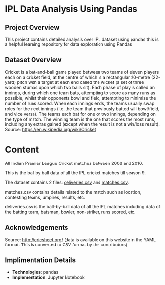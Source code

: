 # IPL Data Analysis Using Pandas

## Project Overview
This project contains detailed analysis over IPL dataset using pandas this is a helpful learning repository for data exploration using Pandas  

## Dataset Overview
Cricket is a bat-and-ball game played between two teams of eleven players each on a cricket field, at the centre of which is a rectangular 20-metre (22-yard) pitch with a target at each end called the wicket (a set of three wooden stumps upon which two bails sit). Each phase of play is called an innings, during which one team bats, attempting to score as many runs as possible, whilst their opponents bowl and field, attempting to minimise the number of runs scored. When each innings ends, the teams usually swap roles for the next innings (i.e. the team that previously batted will bowl/field, and vice versa). The teams each bat for one or two innings, depending on the type of match. The winning team is the one that scores the most runs, including any extras gained (except when the result is not a win/loss result). Source: https://en.wikipedia.org/wiki/Cricket

# Content
All Indian Premier League Cricket matches between 2008 and 2016.

This is the ball by ball data of all the IPL cricket matches till season 9.

The dataset contains 2 files: [deliveries.csv](https://github.com/abhinnpandey/IPL-Data-Analysis-using-Pandas/blob/master/Data%20Analysis%20using%20Pandas%20(Working%20with%20IPL%20dataset)/deliveries.csv) and [matches.csv](https://github.com/abhinnpandey/IPL-Data-Analysis-using-Pandas/blob/master/Data%20Analysis%20using%20Pandas%20(Working%20with%20IPL%20dataset)/matches.csv).

matches.csv contains details related to the match such as location, contesting teams, umpires, results, etc.

deliveries.csv is the ball-by-ball data of all the IPL matches including data of the batting team, batsman, bowler, non-striker, runs scored, etc.

## Acknowledgements
Source: http://cricsheet.org/ (data is available on this website in the YAML format. This is converted to CSV format by the contributors)



## Implimentation Details
- **Technologies**: pandas
- **Implementation**: Jupyter Notebook

